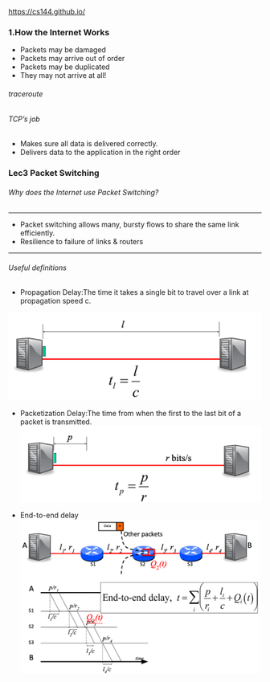 https://cs144.github.io/



### 1.How the Internet Works

* Packets may be damaged
* Packets may arrive out of order
* Packets may be duplicated
* They may not arrive at all!

###### traceroute


###### TCP’s job
* Makes sure all data is delivered correctly.
* Delivers data to the application in the right order


### Lec3 Packet Switching

###### Why does the Internet use Packet Switching?
---
* Packet switching allows many, bursty flows to share the same link efficiently.
* Resilience to failure of links & routers

---
###### Useful definitions
* Propagation Delay:The time it takes a single bit to travel over a link at propagation speed c.

![](./Images/1.png)
* Packetization Delay:The time from when the first to the last bit of a packet is transmitted.
![](./Images/2.png)

* End-to-end delay
![](./Images/3.png)



